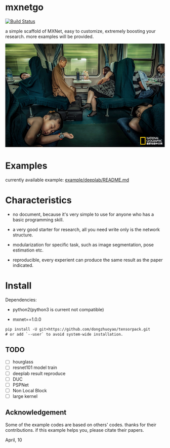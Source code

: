 # mxnetgo

[![Build Status](https://travis-ci.org/dongzhuoyao/mxnetgo.svg?branch=master)](https://travis-ci.org/dongzhuoyao/mxnetgo)

a  simple scaffold of MXNet, easy to customize, extremely boosting your research. more examples will be provided.

![sengnv.jpg](sengnv.jpg)

# Examples

currently available example: [example/deeplab/README.md](example/deeplab/README.md)

# Characteristics

* no document, because it's very simple to use for anyone who has a basic programming skill.

* a very good starter for research, all you need write only is the network structure.

* modularization for specific task, such as image segmentation, pose estimation etc. 

* reproducible, every experient can produce the same result as the paper indicated.

# Install

Dependencies:

* python2(python3 is current not compatible)

* mxnet==1.0.0

```
pip install -U git+https://github.com/dongzhuoyao/tensorpack.git
# or add `--user` to avoid system-wide installation.
```

## TODO
- [ ] hourglass
- [ ] resnet101 model train
- [ ] deeplab result reproduce
- [ ] DUC
- [ ] PSPNet 
- [ ] Non Local Block
- [ ] large kernel

## Acknowledgement

Some of the example codes are based on others' codes. thanks for their contributions. if this example helps you, please citate their papers.



April, 10
